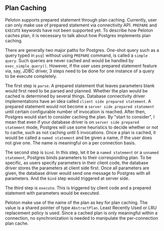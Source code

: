 ## Plan Caching

Peloton supports prepared statement through plan caching. Currently, user can only make use of prepared statement via connectivity API. `PREPARE` and `EXECUTE` keywords have not been supported yet. To describe how Peloton caches plan, it is necessary to talk about how Postgres implements plan caching. 

There are generally two major paths for Postgres. One-shot query such as a query typed in `psql` without using `PREPARE` command, is called a `simple query`. Such queries are never cached and would be handled by `exec_simple_query()`. However, if the user uses prepared statement feature via, say, JDBC driver, 3 steps need to be done for one instance of a query to be execute completely. 

The first step is `parse`. A prepared statement that leaves parameters blank would first need to be parsed and planned. Whether the plan would be cached is determined by several things. Database connectivity driver implementations have an idea called `client side prepared statement`. A prepared statement would not become a `server side prepared statement` until certain configurable number of invocation is reached. After then, Postgres would start to consider caching the plan. By "start to consider", I mean that even if your database driver is on `server side prepared statement` mode, Postgres will use some heuristics to decide whether or not to cache, such as not caching until 5 invocations. Once a plan is cached, it would be called a `named statement` and be given a name, if the user does not give one. The name is meaningful on a per connection basis. 

The second step is `bind`. In this step, let it be a `named statement` or a `unnamed statement`, Postgres binds parameters to their corresponding plan. To be specific, as users specify parameters in their client code, the database driver stores the parameters at client side first. Once all parameters are given, the database driver would send one message to Postgres with all parameters. And the `bind` step would triggered at server side.

The third step is `execute`. This is triggered by client code and a prepared statement with parameters would be executed.

Peloton make use of the name of the plan as key for plan caching. The value is a shared pointer of type `AbstractPlan`. Least Recently Used or LRU replacement policy is used. Since a cached plan is only meaningful within a connection, no synchronization is needed to manipulate the per-connection plan cache.
